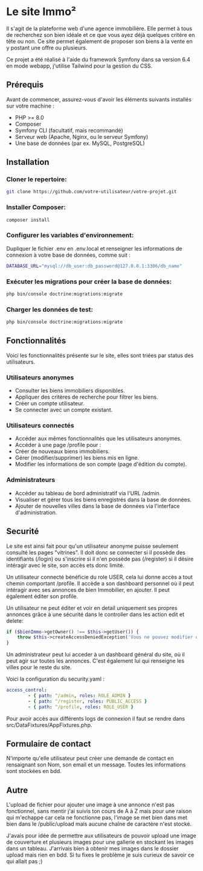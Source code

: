 # Le site Immo²

Il s'agit de la plateforme web d'une agence immobilière. Elle permet à tous de recherchez son bien idéale et ce que vous ayez déjà quelques critère en tête ou non. Ce site permet également de proposer son biens à la vente en y postant une offre ou plusieurs.

Ce projet a été réalisé à l'aide du framework Symfony dans sa version 6.4 en mode webapp, j'utilise Tailwind pour la gestion du CSS.


## Prérequis

Avant de commencer, assurez-vous d'avoir les éléments suivants installés sur votre machine :

- PHP >= 8.0
- Composer
- Symfony CLI (facultatif, mais recommandé)
- Serveur web (Apache, Nginx, ou le serveur Symfony)
- Une base de données (par ex. MySQL, PostgreSQL)

## Installation

### Cloner le repertoire:
``` bash
git clone https://github.com/votre-utilisateur/votre-projet.git
```

### Installer Composer:
``` bash
composer install
```

### Configurer les variables d'environnement:
Dupliquer le fichier .env en .env.local et renseigner les informations de connexion à votre base de données, comme suit :
``` bash
DATABASE_URL="mysql://db_user:db_password@127.0.0.1:3306/db_name"
```

### Exécuter les migrations pour créer la base de données:
``` bash
php bin/console doctrine:migrations:migrate
```

### Charger les données de test:
``` bash
php bin/console doctrine:migrations:migrate
```

## Fonctionnalités
Voici les fonctionnalités présente sur le site, elles sont triées par status des utilisateurs. 


### Utilisateurs anonymes

- Consulter les biens immobiliers disponibles.
- Appliquer des critères de recherche pour filtrer les biens.
- Créer un compte utilisateur.
- Se connecter avec un compte existant.

### Utilisateurs connectés

- Accéder aux mêmes fonctionnalités que les utilisateurs anonymes.
- Accéder à une page /profile pour :
- Créer de nouveaux biens immobiliers.
- Gérer (modifier/supprimer) les biens mis en ligne.
- Modifier les informations de son compte (page d'édition du compte).

### Administrateurs

- Accéder au tableau de bord administratif via l'URL /admin.
- Visualiser et gérer tous les biens enregistrés dans la base de données.
- Ajouter de nouvelles villes dans la base de données via l'interface d'administration.
## Securité

Le site est ainsi fait pour qu'un utilisateur anonyme puisse seulement consulté les pages "vitrines". Il doit donc se connecter si il possède des identifiants (/login) ou s'inscrire si il n'en possède pas (/register) si il désire intéragir avec le site, son accès ets donc limité. 

Un utilisateur connecté bénéficie du role USER, cela lui donne accès a tout chemin comportant /profile. Il accède a son dashboard personnel où il peut intéragir avec ses annonces de bien Immobilier, en ajouter. Il peut également éditer son profile.

Un utilisateur ne peut éditer et voir en detail uniquement ses propres annonces grâce à une sécurité dans le controller dans les action edit et delete:

```php
if ($bienImmo->getOwner() !== $this->getUser()) {
    throw $this->createAccessDeniedException('Vous ne pouvez modifier que vos propres biens.');
}
```
Un administrateur peut lui acceder à un dashboard général du site, où il peut agir sur toutes les annonces. C'est également lui qui renseigne les villes pour le reste du site.

Voici la configuration du security.yaml :

```yaml
access_control:
        - { path: ^/admin, roles: ROLE_ADMIN }
        - { path: ^/register, roles: PUBLIC_ACCESS }
        - { path: ^/profile, roles: ROLE_USER }
```

Pour avoir accès aux différents logs de connexion il faut se rendre dans src/DataFixtures/AppFixtures.php.
## Formulaire de contact

N'importe qu'elle utilisateur peut créer une demande de contact en rensaignant son Nom, son email et un message. Toutes les informations sont stockées en bdd.
## Autre

L'upload de fichier pour ajouter une image à une annonce n'est pas fonctionnel, sans mentir j'ai suivis ton cours de A à Z mais pour une raison qui m'echappe car cela ne fonctionne pas, l'image se met bien dans met bien dans le /public/upload mais aucune chaîne de caractère n'est stocké.

J'avais pour idée de permettre aux utilisateurs de pouvoir upload une image de couverture et plusieurs images pour une gallerie en stockant les images dans un tableau. J'arrivais bien à obtenir mes images dans le dossier upload mais rien en bdd. Si tu fixes le problème je suis curieux de savoir ce qui allait pas ;)